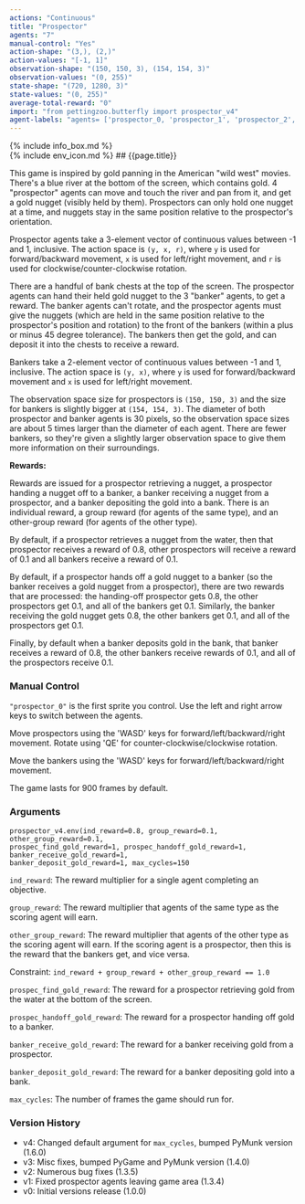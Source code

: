```yaml
---
actions: "Continuous"
title: "Prospector"
agents: "7"
manual-control: "Yes"
action-shape: "(3,), (2,)"
action-values: "[-1, 1]"
observation-shape: "(150, 150, 3), (154, 154, 3)"
observation-values: "(0, 255)"
state-shape: "(720, 1280, 3)"
state-values: "(0, 255)"
average-total-reward: "0"
import: "from pettingzoo.butterfly import prospector_v4"
agent-labels: "agents= ['prospector_0, 'prospector_1', 'prospector_2', 'prospector_3', 'banker_0', 'banker_1', 'banker_2']"
---
```


<div class="docu-info" markdown="1">
{% include info_box.md %}
</div>

<div class="docu-content" markdown="1">
<div class="appear_big" markdown="1">
{% include env_icon.md %}
## {{page.title}}
</div>




This game is inspired by gold panning in the American "wild west" movies. There's a blue river at
the bottom of the screen, which contains gold. 4 "prospector" agents can move and touch the river
and pan from it, and get a gold nugget (visibly held by them). Prospectors can
only hold one nugget at a time, and nuggets stay in the same position relative to the prospector's
orientation.

Prospector agents take a 3-element vector of continuous values between -1 and 1, inclusive.
The action space is `(y, x, r)`, where `y` is used for forward/backward movement,
`x` is used for left/right movement, and `r` is used for clockwise/counter-clockwise rotation.

There are a handful of bank chests at the top of the screen. The prospector agents can hand their
held gold nugget to the 3 "banker" agents, to get a reward. The banker agents can't rotate,
and the prospector agents must give the nuggets (which are held in the same
position relative to the prospector's position and rotation) to the
front of the bankers (within a plus or minus 45 degree tolerance).
The bankers then get the gold, and can deposit it into the chests to receive a reward.

Bankers take a 2-element vector of continuous values between -1 and 1, inclusive.
The action space is `(y, x)`, where
`y` is used for forward/backward movement and `x` is used for left/right movement.

The observation space size for prospectors
is `(150, 150, 3)` and the size for
bankers is slightly bigger at
`(154, 154, 3)`. The diameter of both
prospector and banker agents is 30 pixels, so
the observation space sizes are about 5 times larger
than the diameter of each agent. There are fewer
bankers, so they're given a slightly
larger observation space to give them more
information on their surroundings.

**Rewards:**

Rewards are issued for a prospector retrieving a nugget, a prospector handing
a nugget off to a banker, a banker receiving a nugget from a prospector,
and a banker depositing the gold into a bank. There is
an individual reward, a group reward (for agents of the same type), and
an other-group reward (for agents of the other type).

By default, if a prospector retrieves a nugget from the water, then
that prospector receives a reward of
0.8, other
prospectors will
receive a reward of 0.1 and
all bankers receive a reward of
0.1.

By default, if a prospector
hands off a gold nugget to a banker (so the banker receives a gold nugget
from a prospector), there are two rewards that are processed:
the handing-off prospector gets 0.8,
the other prospectors get 0.1, and
all of the bankers get 0.1.
Similarly, the banker receiving the gold nugget gets
0.8, the other bankers
get 0.1, and
all of the prospectors get
0.1.

Finally, by default when a banker deposits gold in the bank,
that banker receives a reward of
0.8, the other bankers
receive rewards of 0.1, and
all of the prospectors receive
0.1.

### Manual Control

`"prospector_0"` is the first sprite you control. Use the left and
right arrow keys to switch between the agents.

Move prospectors using the 'WASD' keys for forward/left/backward/right movement.
Rotate using 'QE' for counter-clockwise/clockwise rotation.

Move the bankers using the 'WASD' keys for forward/left/backward/right movement.

The game lasts for 900 frames by default.

### Arguments

```
prospector_v4.env(ind_reward=0.8, group_reward=0.1, other_group_reward=0.1,
prospec_find_gold_reward=1, prospec_handoff_gold_reward=1, banker_receive_gold_reward=1,
banker_deposit_gold_reward=1, max_cycles=150
```

`ind_reward`: The reward multiplier for a single agent completing an objective.

`group_reward`: The reward multiplier that agents of the same type
as the scoring agent will earn.

`other_group_reward`: The reward multiplier that agents of the other type
as the scoring agent will earn. If the scoring agent is a prospector,
then this is the reward that the bankers get, and vice versa.

Constraint: `ind_reward + group_reward + other_group_reward == 1.0`

`prospec_find_gold_reward`: The reward for a prospector
retrieving gold from the water at the bottom of the screen.

`prospec_handoff_gold_reward`: The reward for a prospector
handing off gold to a banker.

`banker_receive_gold_reward`: The reward for a banker receiving
gold from a prospector.

`banker_deposit_gold_reward`: The reward for a banker depositing
gold into a bank.

`max_cycles`: The number of frames the game should run for.


### Version History

* v4: Changed default argument for `max_cycles`, bumped PyMunk version (1.6.0)
* v3: Misc fixes, bumped PyGame and PyMunk version (1.4.0)
* v2: Numerous bug fixes (1.3.5)
* v1: Fixed prospector agents leaving game area (1.3.4)
* v0: Initial versions release (1.0.0)
</div>